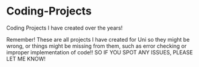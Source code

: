 # Coding-Projects
Coding Projects I have created over the years!

Remember! These are all projects I have created for Uni so they might be wrong, or things might be missing from them, such as error checking or improper implementation of code!! SO IF YOU SPOT ANY ISSUES, PLEASE LET ME KNOW!
